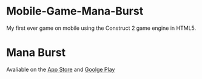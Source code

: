 # Mobile-Game-Mana-Burst
My first ever game on mobile using the Construct 2 game engine in HTML5.

# Mana Burst

Avaliable on the [App Store](https://itunes.apple.com/us/app/mana-burst/id1051154449?mt=8) and [Goolge Play](https://play.google.com/store/apps/details?id=com.manabursgametjrt.main&hl=en)

